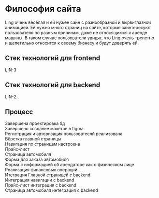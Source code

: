# Философия сайта

Ling очень весёлая и ей нужен сайн с разнообразной и вырвиглазной анимацией. Ей нужно много страниц на сайте, которые заинтересуют пользователя по разным причинам, даже не относящимся к аренде машины. В таком случае пользователи увидят, что Ling очень трепетно и щепетильно относится к своему бизнесу и будут доверять ей.

## Стек технологий для frontend
LIN-3

## Стек технологий для backend
LIN-2.

## Процесс
Завершена проектировка бд  
Завершено создание макетов в figma  
Регистрация и авторизация пользоватеелй реализована  
Вёрстка главной страницы  
Навигация по страницам настроена  
Прайс-лист  
Страница автомобиля  
Форма для заказа автомобиля  
Форма с информацией об арендаторе как о физическом лице  
Реализация финансовых операций  
Итеграция Главной страницей с backend  
Интеграция навигации с backend  
Прайс-лист интеграция с backend  
Страница автомобиля интеграция с backend  
